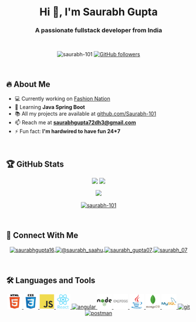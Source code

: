 <h1 align="center">Hi 👋, I'm Saurabh Gupta</h1>
<h3 align="center">A passionate fullstack developer from India</h3>

<br>

<p align="center">
  <img src="https://komarev.com/ghpvc/?username=saurabh-101&label=Profile%20views&color=0e75b6&style=flat" alt="saurabh-101" /> 
  <a href="https://github.com/Saurabh-101?tab=followers">
    <img alt="GitHub followers" src="https://img.shields.io/github/followers/Saurabh-101?color=green&logo=github">
  </a>
</p>

<br>

## 🔥 About Me

- 💻 Currently working on [Fashion Nation](https://github.com/Saurabh-101/Fashion-Nation)
- 🌱 Learning **Java Spring Boot**
- 📚 All my projects are available at [github.com/Saurabh-101](https://github.com/Saurabh-101)
- 📫 Reach me at **saurabhgupta72dh3@gmail.com**
- ⚡ Fun fact: **I'm hardwired to have fun 24*7**

<br>

## 🏆 GitHub Stats

<p align="center">
  <img width="48%" src="https://github-readme-stats.vercel.app/api?username=saurabh-101&show_icons=true&theme=radical" />
  <img width="48%" src="https://github-readme-streak-stats.herokuapp.com/?user=saurabh-101&theme=radical" />
</p>

<p align="center">
  <img src="https://github-readme-stats.vercel.app/api/top-langs/?username=saurabh-101&layout=compact&theme=radical" />
</p>

<p align="center">
  <a href="https://github.com/ryo-ma/github-profile-trophy">
    <img src="https://github-profile-trophy.vercel.app/?username=saurabh-101&column=7&theme=radical" alt="saurabh-101" />
  </a>
</p>

<br>

## 🤝 Connect With Me

<p align="center">
  <a href="https://linkedin.com/in/saurabhgupta16" target="blank">
    <img align="center" src="https://raw.githubusercontent.com/rahuldkjain/github-profile-readme-generator/master/src/images/icons/Social/linked-in-alt.svg" alt="saurabhgupta16" height="30" width="40" />
  </a>
  <a href="https://instagram.com/@saurabh_saahu" target="blank">
    <img align="center" src="https://raw.githubusercontent.com/rahuldkjain/github-profile-readme-generator/master/src/images/icons/Social/instagram.svg" alt="@saurabh_saahu" height="30" width="40" />
  </a>
  <a href="https://www.leetcode.com/saurabh_gupta07" target="blank">
    <img align="center" src="https://raw.githubusercontent.com/rahuldkjain/github-profile-readme-generator/master/src/images/icons/Social/leet-code.svg" alt="saurabh_gupta07" height="30" width="40" />
  </a>
  <a href="https://auth.geeksforgeeks.org/user/saurabh_07" target="blank">
    <img align="center" src="https://raw.githubusercontent.com/rahuldkjain/github-profile-readme-generator/master/src/images/icons/Social/geeks-for-geeks.svg" alt="saurabh_07" height="30" width="40" />
  </a>
</p>

<br>

## 🛠️ Languages and Tools

<p align="center">
  <!-- Frontend -->
  <a href="https://www.w3.org/html/" target="_blank" rel="noreferrer"> 
    <img src="https://raw.githubusercontent.com/devicons/devicon/master/icons/html5/html5-original-wordmark.svg" alt="html5" width="40" height="40"/> 
  </a>
  <a href="https://www.w3schools.com/css/" target="_blank" rel="noreferrer"> 
    <img src="https://raw.githubusercontent.com/devicons/devicon/master/icons/css3/css3-original-wordmark.svg" alt="css3" width="40" height="40"/> 
  </a>
  <a href="https://developer.mozilla.org/en-US/docs/Web/JavaScript" target="_blank" rel="noreferrer"> 
    <img src="https://raw.githubusercontent.com/devicons/devicon/master/icons/javascript/javascript-original.svg" alt="javascript" width="40" height="40"/> 
  </a>
  <a href="https://reactjs.org/" target="_blank" rel="noreferrer"> 
    <img src="https://raw.githubusercontent.com/devicons/devicon/master/icons/react/react-original-wordmark.svg" alt="react" width="40" height="40"/> 
  </a>
  <a href="https://angular.io" target="_blank" rel="noreferrer"> 
    <img src="https://angular.io/assets/images/logos/angular/angular.svg" alt="angular" width="40" height="40"/> 
  </a>
  
  <!-- Backend -->
  <a href="https://nodejs.org" target="_blank" rel="noreferrer"> 
    <img src="https://raw.githubusercontent.com/devicons/devicon/master/icons/nodejs/nodejs-original-wordmark.svg" alt="nodejs" width="40" height="40"/> 
  </a>
  <a href="https://expressjs.com" target="_blank" rel="noreferrer"> 
    <img src="https://raw.githubusercontent.com/devicons/devicon/master/icons/express/express-original-wordmark.svg" alt="express" width="40" height="40"/> 
  </a>
  <a href="https://www.java.com" target="_blank" rel="noreferrer"> 
    <img src="https://raw.githubusercontent.com/devicons/devicon/master/icons/java/java-original.svg" alt="java" width="40" height="40"/> 
  </a>
  
  <!-- Databases -->
  <a href="https://www.mongodb.com/" target="_blank" rel="noreferrer"> 
    <img src="https://raw.githubusercontent.com/devicons/devicon/master/icons/mongodb/mongodb-original-wordmark.svg" alt="mongodb" width="40" height="40"/> 
  </a>
  <a href="https://www.mysql.com/" target="_blank" rel="noreferrer"> 
    <img src="https://raw.githubusercontent.com/devicons/devicon/master/icons/mysql/mysql-original-wordmark.svg" alt="mysql" width="40" height="40"/> 
  </a>
  
  <!-- Tools -->
  <a href="https://git-scm.com/" target="_blank" rel="noreferrer"> 
    <img src="https://www.vectorlogo.zone/logos/git-scm/git-scm-icon.svg" alt="git" width="40" height="40"/> 
  </a>
  <a href="https://postman.com" target="_blank" rel="noreferrer"> 
    <img src="https://www.vectorlogo.zone/logos/getpostman/getpostman-icon.svg" alt="postman" width="40" height="40"/> 
  </a>
</p>
